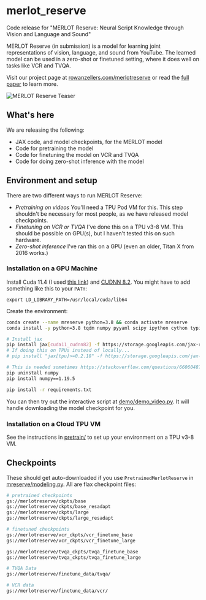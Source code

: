 # merlot_reserve
Code release for "MERLOT Reserve: Neural Script Knowledge through Vision and Language and Sound"

MERLOT Reserve (in submission) is a model for learning joint representations of vision, language, and sound from YouTube. The learned model can be used in a zero-shot or finetuned setting, where it does well on tasks like VCR and TVQA.

Visit our project page at [rowanzellers.com/merlotreserve](https://rowanzellers.com/merlotreserve) or read the [full paper](#) to learn more.

![](https://i.imgur.com/Z9iEsLZ.png "MERLOT Reserve Teaser")

## What's here

We are releasing the following:
* JAX code, and model checkpoints, for the MERLOT model
* Code for pretraining the model
* Code for finetuning the model on VCR and TVQA
* Code for doing zero-shot inference with the model

## Environment and setup

There are two different ways to run MERLOT Reserve:

* *Pretraining on videos* You'll need a TPU Pod VM for this. This step shouldn't be necessary for most people, as we have released model checkpoints.
* *Finetuning on VCR or TVQA* I've done this on a TPU v3-8 VM. This should be possible on GPU(s), but I haven't tested this on such hardware.
* *Zero-shot inference* I've ran this on a GPU (even an older, Titan X from 2016 works.)

### Installation on a GPU Machine
Install Cuda 11.4 (I used [this link](https://developer.download.nvidia.com/compute/cuda/11.4.2/local_installers/cuda-repo-ubuntu1804-11-4-local_11.4.2-470.57.02-1_amd64.deb)) and [CUDNN 8.2](https://developer.nvidia.com/rdp/cudnn-download). You might have to add something like this to your `PATH`:

`export LD_LIBRARY_PATH=/usr/local/cuda/lib64`

Create the environment:
```bash
conda create --name mreserve python=3.8 && conda activate mreserve
conda install -y python=3.8 tqdm numpy pyyaml scipy ipython cython typing h5py pandas matplotlib

# Install jax
pip install jax[cuda11_cudnn82] -f https://storage.googleapis.com/jax-releases/jax_releases.html
# If doing this on TPUs instead of locally...
# pip install "jax[tpu]>=0.2.18" -f https://storage.googleapis.com/jax-releases/libtpu_releases.html

# This is needed sometimes https://stackoverflow.com/questions/66060487/valueerror-numpy-ndarray-size-changed-may-indicate-binary-incompatibility-exp
pip uninstall numpy
pip install numpy==1.19.5

pip install -r requirements.txt
```

You can then try out the interactive script at [demo/demo_video.py](demo/demo_video.py). It will handle downloading the model checkpoint for you.

### Installation on a Cloud TPU VM

See the instructions in [pretrain/](pretrain/) to set up your environment on a TPU v3-8 VM.

## Checkpoints

These should get auto-downloaded if you use `PretrainedMerlotReserve` in [mreserve/modeling.py](mreserve/modeling.py). All are flax checkpoint files:

```bash
# pretrained checkpoints
gs://merlotreserve/ckpts/base
gs://merlotreserve/ckpts/base_resadapt
gs://merlotreserve/ckpts/large
gs://merlotreserve/ckpts/large_resadapt

# finetuned checkpoints
gs://merlotreserve/vcr_ckpts/vcr_finetune_base
gs://merlotreserve/vcr_ckpts/vcr_finetune_large

gs://merlotreserve/tvqa_ckpts/tvqa_finetune_base
gs://merlotreserve/tvqa_ckpts/tvqa_finetune_large

# TVQA Data
gs://merlotreserve/finetune_data/tvqa/

# VCR data
gs://merlotreserve/finetune_data/vcr/
```